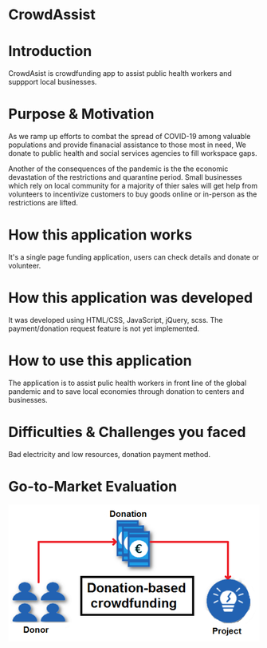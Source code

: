 # CrowdAssist
# Introduction
CrowdAsist is crowdfunding app to assist public health workers and suppport local businesses. 
# Purpose & Motivation
As we ramp up efforts to combat the spread of COVID-19 among valuable populations and provide finanacial assistance to those most in need, We donate to public health and social services agencies to fill workspace gaps.

Another of the consequences of the pandemic is the the economic devastation of the restrictions and quarantine period. Small businesses which rely on local community for a majority of thier sales will get help from volunteers to incentivize customers to buy goods online or in-person as the restrictions are lifted.
# How this application works
It's a single page funding application, users can check details and donate or volunteer.
# How this application was developed
It was developed using HTML/CSS, JavaScript, jQuery, scss. The payment/donation request feature is not yet implemented.
# How to use this application
The application is to assist pulic health workers in front line of the global pandemic and to save local economies through donation to centers and businesses.
# Difficulties & Challenges you faced
Bad electricity and low resources, donation payment method.
# Go-to-Market Evaluation
![Crowd-Funding Model](/images/Models.png)
